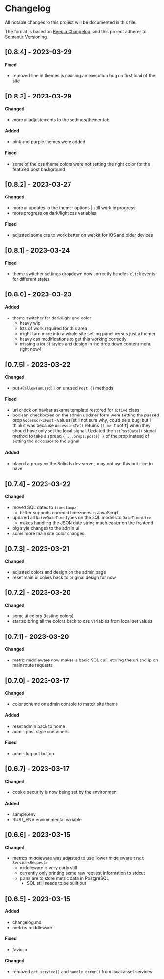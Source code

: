# Changelog

All notable changes to this project will be documented in this file.

The format is based on [Keep a Changelog](https://keepachangelog.com/en/1.0.0/),
and this project adheres to [Semantic Versioning](https://semver.org/spec/v2.0.0.html).

## [0.8.4] - 2023-03-29

#### Fixed

- removed line in themes.js causing an execution bug on first load of the site

## [0.8.3] - 2023-03-29

#### Changed

- more ui adjustements to the settings/themer tab

#### Added

- pink and purple themes were added

#### Fixed

- some of the css theme colors were not setting the right color for the featured post background

## [0.8.2] - 2023-03-27

#### Changed

- more ui updates to the themer options | still work in progress
- more progress on dark/light css variables

#### Fixed

- adjusted some css to work better on webkit for iOS and older devices

## [0.8.1] - 2023-03-24

#### Fixed

- theme switcher settings dropdown now correctly handles `click` events for different states

## [0.8.0] - 2023-03-23

#### Added

- theme switcher for dark/light and color
  - heavy wip
  - lots of work required for this area
  - might turn more into a whole site setting panel versus just a themer
  - heavy css modifications to get this working correctly
  - missing a lot of styles and design in the drop down content menu right now4

## [0.7.5] - 2023-03-22

#### Changed

- put `#[allow(unused)]` on unused `Post {}` methods

#### Fixed

- uri check on navbar askama template restored for `active` class
- boolean checkboxes on the admin updater form were setting the passed prop `Accessor<IPost>` values [still not sure why, could be a bug; but I think it was because `Accessor<T>()` returns `() => T` not `T`] when they should have only set the local signal. Updated the `setPostData()` signal method to take a spread `{ ...props.post() }` of the prop instead of setting the accessor to the signal

#### Added

- placed a proxy on the SolidJs dev server, may not use this but nice to have

## [0.7.4] - 2023-03-22

#### Changed

- moved SQL dates to `timestampz`
  - better supports corredct timezones in JavaScript
- updated all `NaiveDateTime` types on the SQL models to `DateTime<Utc>`
  - makes handling the JSON date string much easier on the frontend
- big style changes to the admin ui
- some more main site color changes

## [0.7.3] - 2023-03-21

#### Changed

- adjusted colors and design on the admin page
- reset main ui colors back to original design for now

## [0.7.2] - 2023-03-20

#### Changed

- some ui colors (testing colors)
- started bring all the colors back to css variables from local set values

## [0.7.1] - 2023-03-20

#### Changed

- metric middleware now makes a basic SQL call, storing the uri and ip on main route requests

## [0.7.0] - 2023-03-17

#### Changed

- color scheme on admin console to match site theme

#### Added

- reset admin back to home
- admin post style containers

#### Fixed

- admin log out button

## [0.6.7] - 2023-03-17

#### Changed

- cookie security is now being set by the environment

#### Added

- sample.env
- RUST_ENV environmental variable

## [0.6.6] - 2023-03-15

#### Changed

- metrics middleware was adjusted to use Tower middleware `trait Service<Request>`
  - middleware is very early still
  - currently only printing some raw request information to stdout
  - plans are to store metric data in PostgreSQL
    - SQL still needs to be built out

## [0.6.5] - 2023-03-15

#### Added

- changelog.md
- metrics middleware

#### Fixed

- favicon

#### Changed

- removed `get_service()` and `handle_error()` from local asset services
